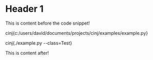 # Header 1
This is content before the code snippet!

cinj{c:/users/david/documents/projects/cinj/examples/example.py}

cinj{./example.py --class=Test}

This is content after!
